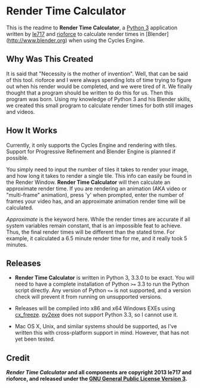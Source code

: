 Render Time Calculator
======================

This is the readme to **Render Time Calculator**, a [Python 3](http://www.python.org) application written by [le717](http://triangle717.wordpress.com) and [rioforce](rioforce.wordpress.com) to calculate render times in [Blender] (http://www.blender.org) when using the Cycles Engine.

Why Was This Created
--------------------

It is said that "Necessity is the mother of invention". Well, that can be said of this tool. rioforce and I were always spending lots of time trying to figure 
out when his render would be completed, and we were tired of it. We finally thought that a program should be written to do this for us. Then this program was 
born. Using my knowledge of Python 3 and his Blender skills, we created this small program to calculate render times for both still images and videos.

How It Works
------------

Currently, it only supports the Cycles Engine and rendering with tiles. Support for Progressive Refinement and Blender Engine is planned if possible. 

You simply need to input the number of tiles it takes to render your image, and how long it takes to render a single tile. This info can easily be found
in the Render Window. **Render Time Calculator** will then calculate an approximate render time. If you are rendering an animation (AKA video or "multi-frame" 
animation), press 'y' when prompted, enter the number of frames your video has, and an approximate animation render time will be calculated.

*Approximate* is the keyword here. While the render times are accurate if all system variables remain constant, that is an impossible feat to achieve. Thus, 
the final render times will be different than the stated time. For example, it calculated a 6.5 minute render time for me, and it really took 5 minutes.

Releases
--------

* **Render Time Calculator** is written in Python 3, 3.3.0 to be exact. You will need to have a complete installation of Python `>=` 3.3 to run the Python 
script directly. Any version of Python `<=` is not supported, and a version check will prevent it from running on unsupported versions.

* Releases will be compiled into x86 and x64 Windows EXEs using [cx_freeze](http://cx-freeze.sourceforge.net). [py2exe](http://www.py2exe.org) does not support 
Python 3.3, so I cannot use it.

* Mac OS X, Unix, and similar systems should be supported, as I've written this with cross-platform support in mind. However, that has not yet been tested.

Credit
------

***Render Time Calculator* and all components are copyright 2013 le717 and rioforce, and released under the [GNU General Public License Version 3](
http://www.gnu.org/licenses/gpl.html).**